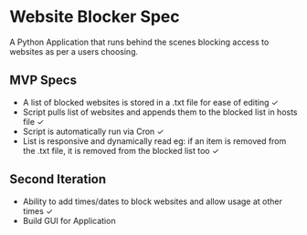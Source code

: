 # Website Blocker Spec 

A Python Application that runs behind the scenes blocking access to websites as per a users choosing. 

## MVP Specs
- A list of blocked websites is stored in a .txt file for ease of editing ✓
- Script pulls list of websites and appends them to the blocked list in hosts file ✓
- Script is automatically run via Cron  ✓
- List is responsive and dynamically read eg: if an item is removed from the .txt file, it is removed from
  the blocked list too  ✓

## Second Iteration
- Ability to add times/dates to block websites and allow usage at other times ✓
- Build GUI for Application 
